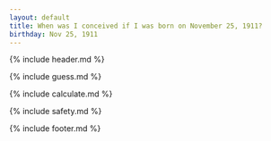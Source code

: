```yaml
---
layout: default
title: When was I conceived if I was born on November 25, 1911?
birthday: Nov 25, 1911
---
```


{% include header.md %}

{% include guess.md %}

{% include calculate.md %}

{% include safety.md %}

{% include footer.md %}




